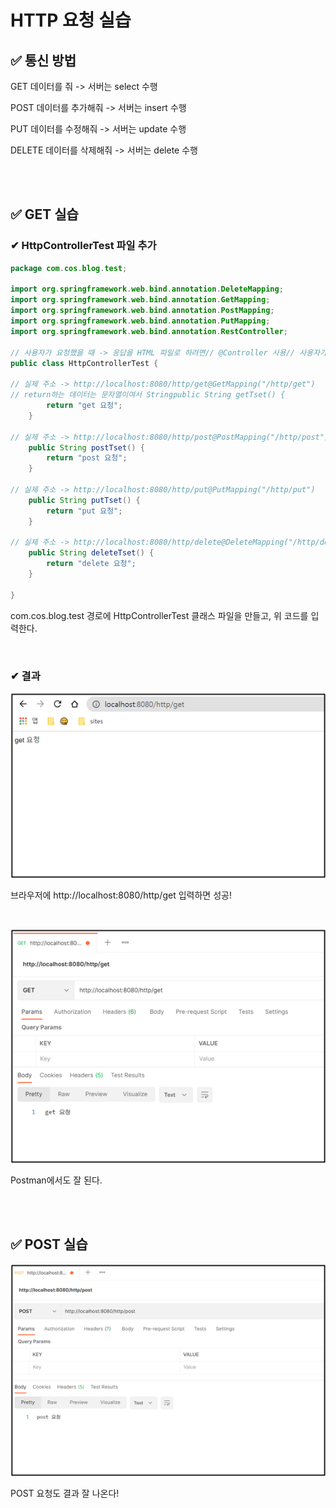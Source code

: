 # HTTP 요청 실습

## ✅ 통신 방법

GET 데이터를 줘 -> 서버는 select 수행

POST 데이터를 추가해줘 -> 서버는 insert 수행

PUT 데이터를 수정해줘 -> 서버는 update 수행

DELETE 데이터를 삭제해줘 -> 서버는 delete 수행

<br><br>

## ✅ GET 실습

### ✔ HttpControllerTest 파일 추가

```java
package com.cos.blog.test;

import org.springframework.web.bind.annotation.DeleteMapping;
import org.springframework.web.bind.annotation.GetMapping;
import org.springframework.web.bind.annotation.PostMapping;
import org.springframework.web.bind.annotation.PutMapping;
import org.springframework.web.bind.annotation.RestController;

// 사용자가 요청했을 때 -> 응답을 HTML 파일로 하려면// @Controller 사용// 사용자가 요청했을 때 -> 응답을 Data로 받으려면// @RestController 사용@RestController
public class HttpControllerTest {

// 실제 주소 -> http://localhost:8080/http/get@GetMapping("/http/get")
// return하는 데이터는 문자열이여서 Stringpublic String getTset() {
		return "get 요청";
	}

// 실제 주소 -> http://localhost:8080/http/post@PostMapping("/http/post")
	public String postTset() {
		return "post 요청";
	}

// 실제 주소 -> http://localhost:8080/http/put@PutMapping("/http/put")
	public String putTset() {
		return "put 요청";
	}

// 실제 주소 -> http://localhost:8080/http/delete@DeleteMapping("/http/delete")
	public String deleteTset() {
		return "delete 요청";
	}

}
```

com.cos.blog.test 경로에 HttpControllerTest 클래스 파일을 만들고, 위 코드를 입력한다.

<br>

### ✔ 결과

![01](img/04/01.png)

브라우저에 http://localhost:8080/http/get 입력하면 성공!

<br>

![02](img/04/02.png)

Postman에서도 잘 된다.

<br><br>

## ✅ POST 실습

![03](img/04/03.png)

POST 요청도 결과 잘 나온다!
